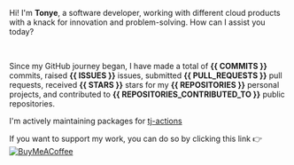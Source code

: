 Hi! I'm **Tonye**, a software developer, working with different cloud products with a knack for innovation and problem-solving. How can I assist you today?

<br>

Since my GitHub journey began, I have made a total of **{{ COMMITS }}** commits, raised **{{ ISSUES }}** issues, submitted **{{ PULL_REQUESTS }}** pull requests, received **{{ STARS }}** stars for my **{{ REPOSITORIES }}** personal projects, and contributed to **{{ REPOSITORIES_CONTRIBUTED_TO }}** public repositories.


I'm actively maintaining packages for [tj-actions](https://github.com/jackton1)

If you want to support my work, you can do so by clicking this link 👉 [![BuyMeACoffee](https://img.shields.io/badge/Buy%20Me%20a%20Coffee-ffdd00?style=for-the-badge&logo=buy-me-a-coffee&logoColor=black)](https://buymeacoffee.com/jackton1)

